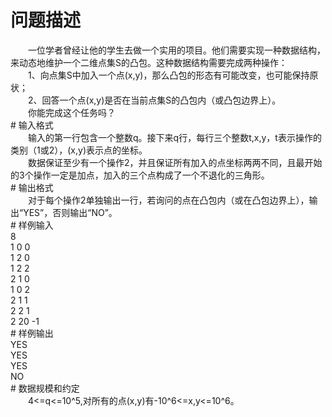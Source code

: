 <div id="pcont1" style="margin-top:20px; display:block;">

# 问题描述

<div class="pdcont">　　一位学者曾经让他的学生去做一个实用的项目。他们需要实现一种数据结构，来动态地维护一个二维点集S的凸包。这种数据结构需要完成两种操作：<br/>
　　1、向点集S中加入一个点(x,y)，那么凸包的形态有可能改变，也可能保持原状；<br/>
　　2、回答一个点(x,y)是否在当前点集S的凸包内（或凸包边界上）。<br/>
　　你能完成这个任务吗？</div>
# 输入格式

<div class="pdcont">　　输入的第一行包含一个整数q。接下来q行，每行三个整数t,x,y，t表示操作的类别（1或2），(x,y)表示点的坐标。<br/>
　　数据保证至少有一个操作2，并且保证所有加入的点坐标两两不同，且最开始的3个操作一定是加点，加入的三个点构成了一个不退化的三角形。</div>
# 输出格式

<div class="pdcont">　　对于每个操作2单独输出一行，若询问的点在凸包内（或在凸包边界上），输出“YES”，否则输出“NO”。</div>
# 样例输入

<div class="pddata">8<br/>
1 0 0<br/>
1 2 0<br/>
1 2 2<br/>
2 1 0<br/>
1 0 2<br/>
2 1 1<br/>
2 2 1<br/>
2 20 -1</div>
# 样例输出

<div class="pddata">YES<br/>
YES<br/>
YES<br/>
NO</div>
# 数据规模和约定

<div class="pdcont">　　4&lt;=q&lt;=10^5,对所有的点(x,y)有-10^6&lt;=x,y&lt;=10^6。</div>

</div>